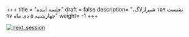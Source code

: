 
+++
title = "جلسه آینده"
draft = false
description= "نشست ۱۵۹ شیرازلاگ، چهارشنبه ۵ دی ماه ۹۷"
weight= -1
+++

[![next_session](../../img/posters/next_session.jpg)](../../img/posters/next_session.jpg)
